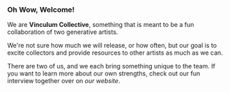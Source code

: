 ### Oh Wow, Welcome! 

We are **Vinculum Collective**, something that is meant to be a fun collaboration of two generative artists.

We're not sure how much we will release, or how often, but our goal is to excite collectors and provide resources to other artists as much as we can.

There are two of us, and we each bring something unique to the team. If you want to learn more about our own strengths, check out our fun interview together over on _our website_.
